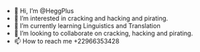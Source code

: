 - 👋 Hi, I’m @HeggPlus
- 👀 I’m interested in cracking and hacking and pirating.
- 🌱 I’m currently learning Linguistics and Translation
- 💞️ I’m looking to collaborate on cracking, hacking and pirating.
- 📫 How to reach me +22966353428

<!---
HeggPlus/HeggPlus is a ✨ special ✨ repository because its `README.md` (this file) appears on your GitHub profile.
You can click the Preview link to take a look at your changes.
--->
